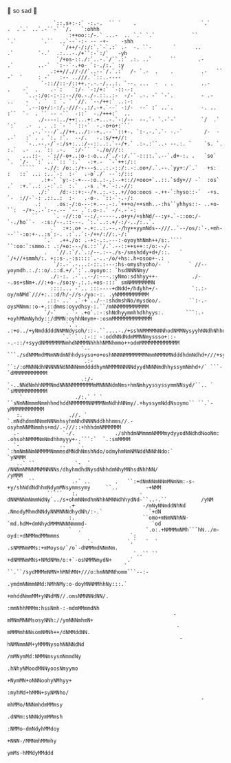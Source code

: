 🤍 so sad 🤍





                   `::.s+:-:` -:.-.  `` `    .                     `.`         .  .`.` ..`.-``-` `/.   `:ohhh
                        :++oo::/-.` ...-  .. `.` `.`            ``        `.`        `.``  ..`--`-:- -- -+-    -shh
                      `/++/-/:/:`.`-`.:` .-  -. ``-       `      ..         .`        `-.`  .:...-./+``:-`:/`   -yh
                    `/+os-::./:`..-.`/``.:` .:. ..`      ``       .-         .`        ..-`  `:--`-.+o- `:-./:.` :y
                  .:++//.//-//`..--`/.`.:`  /- `.-  .    .         .-   ``    -`  `     : -`   :-- ..///. `::..----
               `-:://::-/::++.-.-.-/...:. `--. ...  -  . .         ..-    .    -`  .    .-`:   `:/- `-:/+:` `-::--:
          `..-:/o:-:-::--//o.-./-.::..:-  -/-` .-. -` `-`.         - .-   ..    -  `. `  : `. ` `//. `--/++:` ..:-:
          `.--:o+/:-:/.-///-..:/.-+.`--` -:/-  --` :` ..`.         -. ..   :``  `-  . `` -- -``  -::`  -./+++:`  ..
              ./----:../++:...+:.+...-.`-:/--  --.`- `.-`-`        `/  .`  `:`   .-  . . .: `- ` `::-`  -.-o+o+:```
            .-.`---/`.//++.../:--+..--``::+-. `:-.-.`.`- -.-`       /-  -   .-`   :` . . `:. :`.  --/.   -.:s/++//:
          `-..--.-/`-:/s+:..:/--::..:.`--/+.` .:-.:``..- --.:. `    `s. `.   :.`  .-  .. `:: .-.  `:/-`` `-./o///::
         ...::-  -`://-o+..:o-:-o.../`./-:/.``-::::.`.--`.d+-:. .   `so` `.  `/-  `:` ..``:: `:.`  -:+.-  `-`++:/::
        `````   -.//: /o:.:/+---s...:.-::/:.-:.oo+/.`.--.`yy+:/`.`   +s:  :   ::` ... :..`-:  :-`  .-o`./` --`:/:::
               .:+-` `y:-:-+---:o..:-.:--+:://+ooo+`..::.`sdy+// -`  :os` .`  :+.`..: .-:`.:  :.`  .-s .`+.`-:.-//:
              ./:`   /d:-::+:--/+..:.-:..+//oo:ooos -.++-`:hyso::-`  -+s. `-  ://-`-: .::..:  :-   .-o-. `::-`-.-/:
             .:     .os:-/:o---:+.--.-:.`+++o/++smh..-:hs``yhhys::- ..+o-``:  -/+-..-`:--.-- `-- .`:.o-:.` -/-.-`-:
            ``     `. -//::o`--:/.-----..o+y+/+shNd/--:y+.`-::oo:/-`-./ho``-  -:s:/--.::---. `:.`..:.+/-:/-../:..`.
                  .`  :+:.o+ -.+:..:.--.-/hy++yymNds--///..`--/os/:`-.+mh---``-:o:+-..:s`:-. .:`..`:-/++/://:.-/:` 
                `.`  .++./o: .-+:-.:.---:-oyoyhhNmh++/s:.```` ``:oo:`:smmo.: .:/+o:---/s.::``/.`.--::++s++::/o:--/-
                .   `//.:`/.`.:/--.:--./s-/smshddy+d+/::.   `   `/+//+smmh/:. +::s-.-:s::::`.-..-/o/+hs:.h+osoo+-.:
                   `/:.-`.-...:-::.:---:hs-omyshyoho/-  `      ` //--yoymdh.:./::o/.::d.+/.`:`..oyoyo:: `hsdNNNNmy/
                  ./:-:. .-`..--/:---.:yNmo:sdhhyy++-           ./--.os+sNm+.//:+o-./so:y-.:.:.+os-:::` smNMMMMMMMN
                  ::::... -`.. :::----+dNdd+/hdyhh+/-           `:.:-oy/mNMd`///+:.::d/h/-//s-/yo:-:. .yNMMMMMMMMMM
                 .::- ..` .`-+`../--:shdmshNo/mysdoo/.         ``:-.-oysMNmm::o-+.::dmms:oyydhsy-:.``/mNNMMMMMMMMMM
                `/-`   . `- .+o`.:-:shNdhyymmhhdhhyys:.       ```:.-+oyhMNmNyhdy::/dMMN:oyhhNmym+-:osmMMMMMMMMMMMMM
                 `     `.`. .:+o../+yNmdddddNNMNdysoh/::-.``....-./+sshNMMMMNNNhodNMMNysyyhNNdhNhhdymNMMMMMMMMMMMMM
                      `.` ` .:-:: -:oddNNdNdmMMNNmyssso+::--.-::/+syydNMMMMMMNmhdNMMMNhhhhNMNhmmo++odmMMMMMMMMMMMMM
                            `--```./sdNMMmdMNmNNdmNhhdysyso+o+oshNNNNMMMMMMMNmmNMMNMNdddhdmNdhd+///+syhNMMMMMMMMMMM
                             .:-``:/:oMNNNdhNNNNNNdNNNNmmddddhymNMMMNNNNNdyydNNNNmdhhyssymNmhd+/` ```-`dMMMMMMMMMMM
                            .:/-  `-..NNdNmhhNMMNmdNNNNMMMMMMMmMNNNNdmNms+hmNmhyyssyssymmNNsyd/``.. ` `sMMMMMMMMMMM
        `                 ./:.` ` ` ``sNmNNmmmNmmhhmdhddNMMMMMNNMMMNmNdhhNNmy/.+hyssymNddNsoymo`` ``.`-yMMMMMMMMMMM
       :.               .//. `       `.mNdhdmmNNmmNNNmhsyhmNhdNNNNddhhhmms//.-osyhmNNMNmmhs+md/.-///::+hhhdmNMMMMMM
      .-              `-/.             ./shhdmNMmmmNMMMmydyyodNNdhdNooNm:  .ohsohNMMMNmNmdhhmyyy+-.```:`  `.:smMMMM
      `-             ..`   `.             `:hmNmNNmNMMMMNmmmsdMNdhNmshNdo/odmyhmNmNMNddNNNhNdo:`             `yNMMM
       ..` ``             `-  `             /NNNmNMNNMNMNNNNs/dhyhmdhdNysdNhhdmNhyMNhsdNhhNN/                 /yMMM
       `   ``            .-` ..        .   ``:+dNmNNmNNmMNmNm:-s-+y/shNddNdhhmNdymMNsymmsymy     ``..         -+NMM
                 `````   :.                    -dNNMNNmNmmNdNy`../s+ohmNNmdhmNhhNMNNdhhydNd-``..-.``           /yNM
                        .+                      -/mNyNNmddNhNd   .NmodyMhmdNNdyNNMNNNdhydNh/:-.`               `+dN
                        :.                      ``omo+mNmNNhNN-  `md.hdM+dmNhydMMMNNNNmmmd-                     `od
                        `  .`                    `.o:.+NMMMmNMh```hN../m-oyd:+dNMMmdMMmmms                       `:
                              `-           `.`   `  ` .sNMMNmMMs:+mMoyso/`/o`-dNMMmdNNmNm.                         
                                             `..`` ``  +dNMMNmMNs+NMdNMm/o:+`-osNMMNmydN+     .`                   
                                          `      ``.``/sydMMMmNMN+hMNhMN+///o:hmNNMNhomm```--:-                    
                                                      .ymdmNNmmNMd:NMhNMy:o-doyMNNMMhhNy:::.`                      
                                                        +mhddNmmMM+yNNdMN//.omsNMNNNdNN/.                          
                                                         :mmNhhMMMm:hssNmh-:-mdmMMmmdNh                            
                                                          -mMNmMNNMsosyNNh://ymNNNmhmN+                            
                                                           -mMMMmhNNsomNMNh++/dNMMddNN.                            
                                                            -hNMNmmNM+yMMMNysohNNNNdNd                             
                                                              /mMNymMd:NMMNmsysmNmmdNy                             
                                                               .hNhyNMoodMNNyoosNmyymo                             
                                                                 +NymMN+oNNNoohyNMhyy+                             
                                                                  :myhMd+hMMN+syNMNho/                             
                                                                   -mhMMo/NNNmhdmMMmsy                             
                                                                    .dNMm:sNNNdymMMmsh                             
                                                                     :NMMo-dmNdyhMMdoy                             
                                                                      +NNN-/MMNmhMMmhy                             
                                                                       ymMs-hMMdyMMddd                             

